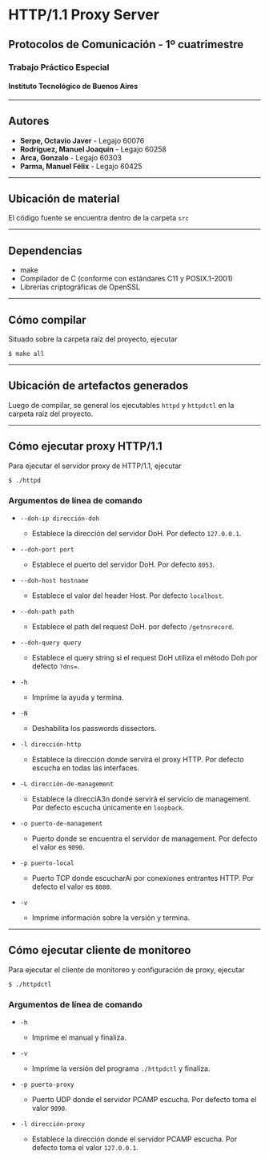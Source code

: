 # HTTP/1.1 Proxy Server
## Protocolos de Comunicación - 1º cuatrimestre
### Trabajo Práctico Especial
#### Instituto Tecnológico de Buenos Aires

------------------------------------------------------------
## Autores

* **Serpe, Octavio Javer** - Legajo 60076
* **Rodríguez, Manuel Joaquín** - Legajo 60258
* **Arca, Gonzalo** - Legajo 60303
* **Parma, Manuel Félix** - Legajo 60425

------------------------------------------------------------

## Ubicación de material

El código fuente se encuentra dentro de la carpeta `src`

------------------------------------------------------------

## Dependencias

* make
* Compilador de C (conforme con estándares C11 y POSIX.1-2001)
* Librerías criptográficas de OpenSSL

------------------------------------------------------------

## Cómo compilar

Situado sobre la carpeta raíz del proyecto, ejecutar

    $ make all

------------------------------------------------------------

## Ubicación de artefactos generados

Luego de compilar, se general los ejecutables `httpd` y `httpdctl` en la carpeta raíz del proyecto.

------------------------------------------------------------

## Cómo ejecutar proxy HTTP/1.1
Para ejecutar el servidor proxy de HTTP/1.1, ejecutar

    $ ./httpd

### Argumentos de línea de comando

- `--doh-ip dirección-doh`
    - Establece   la   dirección   del  servidor  DoH.   Por  defecto `127.0.0.1`.

- `--doh-port port`
    - Establece el puerto del servidor DoH.  Por defecto `8053`.

- `--doh-host hostname`
    - Establece el valor del header Host.  Por defecto `localhost`.

- `--doh-path path`
    - Establece el path del request DoH.  por defecto `/getnsrecord`.

- `--doh-query query`
    - Establece el query string si el request DoH utiliza el método Doh por defecto `?dns=`.

- `-h`
    - Imprime la ayuda y termina.

- `-N`     
    - Deshabilita los passwords dissectors.

- `-l dirección-http`
    - Establece  la  dirección  donde  servirá  el proxy HTTP. Por defecto escucha en todas las interfaces.

- `-L dirección-de-management`
    - Establece la direcciA3n donde servirá el  servicio  de  management. Por defecto escucha únicamente en `loopback`.

- `-o puerto-de-management`
    - Puerto  donde  se  encuentra  el  servidor  de  management.  Por
defecto el valor es `9090`.

- `-p puerto-local`
    - Puerto TCP donde escucharAi por conexiones entrantes HTTP. Por defecto el valor es `8080`.

- `-v`
    - Imprime información sobre la versión y termina.
  
------------------------------------------------------------

## Cómo ejecutar cliente de monitoreo

Para ejecutar el cliente de monitoreo y configuración de proxy, ejecutar

    $ ./httpdctl

### Argumentos de línea de comando
- `-h`
    - Imprime el manual y finaliza.

- `-v`
    - Imprime la versión del programa `./httpdctl` y finaliza.

- `-p puerto-proxy`
    - Puerto UDP donde el servidor PCAMP escucha. Por defecto toma el valor `9090`.

- `-l dirección-proxy`
    - Establece la dirección donde el servidor PCAMP escucha. Por defecto toma el valor `127.0.0.1`.